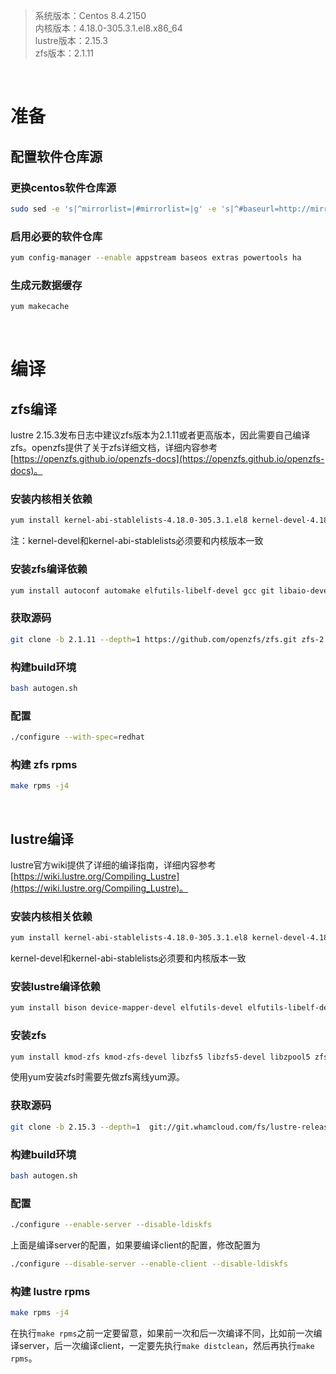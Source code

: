 > 系统版本：Centos 8.4.2150  
> 内核版本：4.18.0-305.3.1.el8.x86_64  
> lustre版本：2.15.3  
> zfs版本：2.1.11  

&nbsp;
# 准备
## 配置软件仓库源
### 更换centos软件仓库源
```bash
sudo sed -e 's|^mirrorlist=|#mirrorlist=|g' -e 's|^#baseurl=http://mirror.centos.org/$contentdir/$releasever|baseurl=https://vault.centos.org/8.4.2105|g' -i.bak /etc/yum.repos.d/CentOS-*.repo
```

### 启用必要的软件仓库
```bash
yum config-manager --enable appstream baseos extras powertools ha
```

### 生成元数据缓存
```bash
yum makecache
```

&nbsp;
&nbsp;
# 编译
## zfs编译
lustre 2.15.3发布日志中建议zfs版本为2.1.11或者更高版本，因此需要自己编译zfs。openzfs提供了关于zfs详细文档，详细内容参考[https://openzfs.github.io/openzfs-docs](https://openzfs.github.io/openzfs-docs)。

### 安装内核相关依赖
```bash
yum install kernel-abi-stablelists-4.18.0-305.3.1.el8 kernel-devel-4.18.0-305.3.1.el8 kernel-headers-4.18.0-305.3.1.el8 kernel-rpm-macros
```
注：kernel-devel和kernel-abi-stablelists必须要和内核版本一致

### 安装zfs编译依赖
```bash
yum install autoconf automake elfutils-libelf-devel gcc git libaio-devel libattr-devel libblkid-devel libcurl-devel libffi-devel libtirpc-devel libtool libuuid-devel make ncompress openssl-devel python3-cffi python3-packaging python36 python36-devel rpm-build systemd-devel zlib-devel
```

### 获取源码
```bash
git clone -b 2.1.11 --depth=1 https://github.com/openzfs/zfs.git zfs-2.1.11
```

### 构建build环境
```bash
bash autogen.sh
```

### 配置
```bash
./configure --with-spec=redhat
```

### 构建 zfs rpms
```bash
make rpms -j4
```

&nbsp;
## lustre编译
lustre官方wiki提供了详细的编译指南，详细内容参考[https://wiki.lustre.org/Compiling_Lustre](https://wiki.lustre.org/Compiling_Lustre)。

### 安装内核相关依赖
```bash
yum install kernel-abi-stablelists-4.18.0-305.3.1.el8 kernel-devel-4.18.0-305.3.1.el8 kernel-headers-4.18.0-305.3.1.el8 kernel-rpm-macros
```
kernel-devel和kernel-abi-stablelists必须要和内核版本一致

### 安装lustre编译依赖
```bash
yum install bison device-mapper-devel elfutils-devel elfutils-libelf-devel expect flex gcc gcc-c++ git glib2-devel keyutils-libs-devel krb5-devel ksh libattr-devel libblkid-devel libmount-devel libnl3-devel libselinux-devel libtool libuuid-devel libyaml-devel make ncurses-devel net-snmp-devel newt-devel numactl-devel patchutils pciutils-devel perl-ExtUtils-Embed pesign python36-devel rpm-build systemd-devel tcl tcl-devel tk tk-devel xmlto yum-utils zlib-devel
```

### 安装zfs
```bash
yum install kmod-zfs kmod-zfs-devel libzfs5 libzfs5-devel libzpool5 zfs
```
使用yum安装zfs时需要先做zfs离线yum源。

### 获取源码
```bash
git clone -b 2.15.3 --depth=1  git://git.whamcloud.com/fs/lustre-release.git lustre-2.15.3
```

### 构建build环境
```bash
bash autogen.sh
```

### 配置
```bash
./configure --enable-server --disable-ldiskfs
```
上面是编译server的配置，如果要编译client的配置，修改配置为
```bash
./configure --disable-server --enable-client --disable-ldiskfs
```

### 构建 lustre rpms
```bash
make rpms -j4
```
在执行`make rpms`之前一定要留意，如果前一次和后一次编译不同，比如前一次编译server，后一次编译client，一定要先执行`make distclean`，然后再执行`make rpms`。